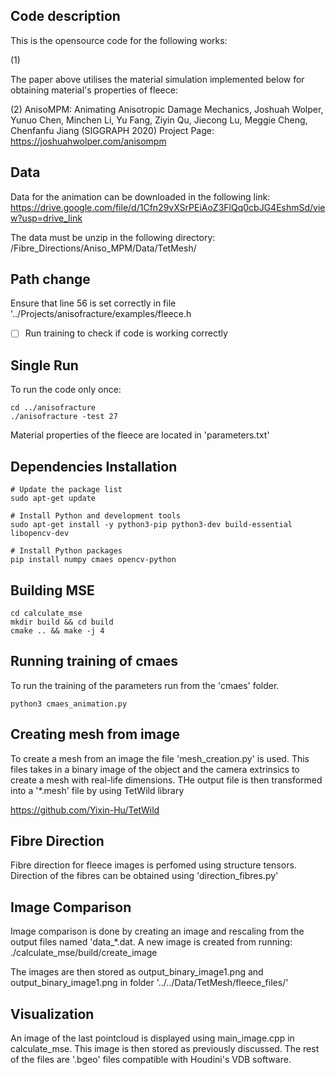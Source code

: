 ## Code description 

This is the opensource code for the following works:

(1) 

The paper above utilises the material simulation implemented below for obtaining material's properties of fleece:

(2) AnisoMPM: Animating Anisotropic Damage Mechanics, Joshuah Wolper, Yunuo Chen, Minchen Li, Yu Fang, Ziyin Qu, Jiecong Lu, Meggie Cheng, Chenfanfu Jiang (SIGGRAPH 2020)
Project Page: https://joshuahwolper.com/anisompm

## Data
Data for the animation can be downloaded in the following link: 
https://drive.google.com/file/d/1Cfn29vXSrPEiAoZ3FlQq0cbJG4EshmSd/view?usp=drive_link

The data must be unzip in the following directory: 
/Fibre_Directions/Aniso_MPM/Data/TetMesh/

## Path change
Ensure that line 56 is set correctly in file '../Projects/anisofracture/examples/fleece.h
- [ ] Run training to check if code is working correctly

## Single Run
To run the code only once:
    
    cd ../anisofracture
    ./anisofracture -test 27
   

Material properties of the fleece are located in 'parameters.txt' 


## Dependencies Installation

    # Update the package list
    sudo apt-get update

    # Install Python and development tools
    sudo apt-get install -y python3-pip python3-dev build-essential libopencv-dev 

    # Install Python packages   
    pip install numpy cmaes opencv-python

   
## Building MSE

    cd calculate_mse
    mkdir build && cd build
    cmake .. && make -j 4

## Running training of cmaes
To run the training of the parameters run from the 'cmaes' folder.

    python3 cmaes_animation.py 


## Creating mesh from image
To create a mesh from an image the file 'mesh_creation.py' is used. This files takes in a binary image of the object and the camera extrinsics to create a mesh with real-life dimensions. THe output file is then transformed into a '*.mesh' file by using TetWild library

https://github.com/Yixin-Hu/TetWild


## Fibre Direction
Fibre direction for fleece images is perfomed using structure tensors. Direction of the fibres can be obtained using 'direction_fibres.py'

## Image Comparison
Image comparison is done by creating an image and rescaling from the output files named 'data_*.dat. A new image is created from running:
    ./calculate_mse/build/create_image 

The images are then stored as output_binary_image1.png and output_binary_image1.png in folder '../../Data/TetMesh/fleece_files/'

## Visualization
An image of the last pointcloud is displayed using main_image.cpp in calculate_mse. This image is then stored as previously discussed. 
The rest of the files are '.bgeo' files compatible with Houdini's VDB software. 


